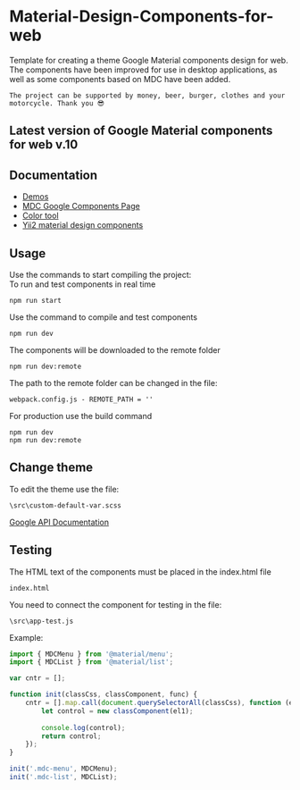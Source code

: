 # Material-Design-Components-for-web
Template for creating a theme Google Material components design for web.
The components have been improved for use in desktop applications, as well as some components based on MDC have been added.  
```
The project can be supported by money, beer, burger, clothes and your motorcycle. Thank you 😎  
```
## Latest version of Google Material components for web v.10

## Documentation
- [Demos](https://youra-h.github.io/yii2-material-design-components.html) 
- [MDC Google Components Page](https://github.com/material-components/material-components-web)
- [Color tool](https://material.io/resources/color/#!/?view.left=0&view.right=0)
- [Yii2 material design components](https://github.com/youra-h/yii2-material-design-components)
## Usage

Use the commands to start compiling the project:  
To run and test components in real time
```
npm run start
```
Use the command to compile and test components
```
npm run dev
```
The components will be downloaded to the remote folder
```
npm run dev:remote
```
The path to the remote folder can be changed in the file:
```
webpack.config.js - REMOTE_PATH = ''
```
For production use the build command
```
npm run dev
npm run dev:remote
```

## Change theme
To edit the theme use the file:
```
\src\custom-default-var.scss
```
[Google API Documentation](https://github.com/material-components/material-components-web/tree/master/packages/mdc-theme)
## Testing
The HTML text of the components must be placed in the index.html file
```
index.html
```
You need to connect the component for testing in the file:
```
\src\app-test.js
```
Example:
```javascript
import { MDCMenu } from '@material/menu';
import { MDCList } from '@material/list';

var cntr = [];

function init(classCss, classComponent, func) {
    cntr = [].map.call(document.querySelectorAll(classCss), function (el1) {
        let control = new classComponent(el1);
        
        console.log(control);       
        return control;
    });
}

init('.mdc-menu', MDCMenu);
init('.mdc-list', MDCList);
```
